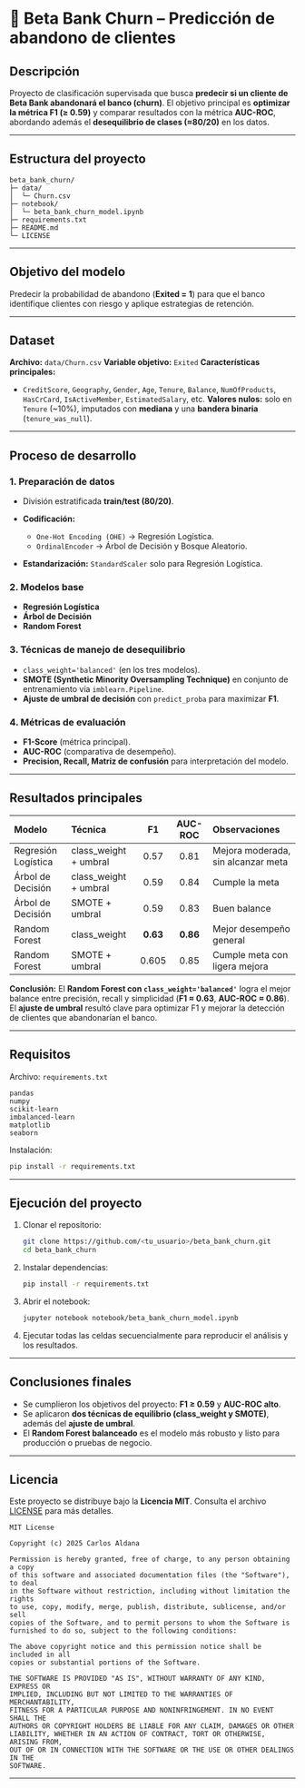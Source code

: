 # 🏦 Beta Bank Churn – Predicción de abandono de clientes

##  Descripción

Proyecto de clasificación supervisada que busca **predecir si un cliente de Beta Bank abandonará el banco (churn)**.
El objetivo principal es **optimizar la métrica F1 (≥ 0.59)** y comparar resultados con la métrica **AUC-ROC**, abordando además el **desequilibrio de clases (≈80/20)** en los datos.

---

##  Estructura del proyecto

```
beta_bank_churn/
├─ data/
│  └─ Churn.csv
├─ notebook/
│  └─ beta_bank_churn_model.ipynb
├─ requirements.txt
├─ README.md
└─ LICENSE
```

---

##  Objetivo del modelo

Predecir la probabilidad de abandono (**Exited = 1**) para que el banco identifique clientes con riesgo y aplique estrategias de retención.

---

## Dataset

**Archivo:** `data/Churn.csv`
**Variable objetivo:** `Exited`
**Características principales:**

* `CreditScore`, `Geography`, `Gender`, `Age`, `Tenure`, `Balance`,
  `NumOfProducts`, `HasCrCard`, `IsActiveMember`, `EstimatedSalary`, etc.
  **Valores nulos:** solo en `Tenure` (~10%), imputados con **mediana** y una **bandera binaria** (`tenure_was_null`).

---

##  Proceso de desarrollo

### 1. Preparación de datos

* División estratificada **train/test (80/20)**.
* **Codificación:**

  * `One-Hot Encoding (OHE)` → Regresión Logística.
  * `OrdinalEncoder` → Árbol de Decisión y Bosque Aleatorio.
* **Estandarización:** `StandardScaler` solo para Regresión Logística.

### 2. Modelos base

* **Regresión Logística**
* **Árbol de Decisión**
* **Random Forest**

### 3. Técnicas de manejo de desequilibrio

* `class_weight='balanced'` (en los tres modelos).
* **SMOTE (Synthetic Minority Oversampling Technique)** en conjunto de entrenamiento vía `imblearn.Pipeline`.
* **Ajuste de umbral de decisión** con `predict_proba` para maximizar **F1**.

### 4. Métricas de evaluación

* **F1-Score** (métrica principal).
* **AUC-ROC** (comparativa de desempeño).
* **Precision, Recall, Matriz de confusión** para interpretación del modelo.

---

## Resultados principales

| Modelo              | Técnica               |    F1    |  AUC-ROC | Observaciones                      |
| :------------------ | :-------------------- | :------: | :------: | :--------------------------------- |
| Regresión Logística | class_weight + umbral |   0.57   |   0.81   | Mejora moderada, sin alcanzar meta |
| Árbol de Decisión   | class_weight + umbral |   0.59   |   0.84   | Cumple la meta                     |
| Árbol de Decisión   | SMOTE + umbral        |   0.59   |   0.83   | Buen balance                       |
| Random Forest       | class_weight          | **0.63** | **0.86** | Mejor desempeño general            |
| Random Forest       | SMOTE + umbral        |   0.605  |   0.85   | Cumple meta con ligera mejora      |

**Conclusión:**
El **Random Forest con `class_weight='balanced'`** logra el mejor balance entre precisión, recall y simplicidad (**F1 ≈ 0.63**, **AUC-ROC ≈ 0.86**).
El **ajuste de umbral** resultó clave para optimizar F1 y mejorar la detección de clientes que abandonarían el banco.

---

##  Requisitos

Archivo: `requirements.txt`

```
pandas
numpy
scikit-learn
imbalanced-learn
matplotlib
seaborn
```

Instalación:

```bash
pip install -r requirements.txt
```

---

##  Ejecución del proyecto

1. Clonar el repositorio:

   ```bash
   git clone https://github.com/<tu_usuario>/beta_bank_churn.git
   cd beta_bank_churn
   ```

2. Instalar dependencias:

   ```bash
   pip install -r requirements.txt
   ```

3. Abrir el notebook:

   ```bash
   jupyter notebook notebook/beta_bank_churn_model.ipynb
   ```

4. Ejecutar todas las celdas secuencialmente para reproducir el análisis y los resultados.

---

## Conclusiones finales

* Se cumplieron los objetivos del proyecto: **F1 ≥ 0.59** y **AUC-ROC alto**.
* Se aplicaron **dos técnicas de equilibrio (class_weight y SMOTE)**, además del **ajuste de umbral**.
* El **Random Forest balanceado** es el modelo más robusto y listo para producción o pruebas de negocio.

---

## Licencia

Este proyecto se distribuye bajo la **Licencia MIT**.
Consulta el archivo [LICENSE](./LICENSE) para más detalles.

```
MIT License

Copyright (c) 2025 Carlos Aldana

Permission is hereby granted, free of charge, to any person obtaining a copy
of this software and associated documentation files (the "Software"), to deal
in the Software without restriction, including without limitation the rights
to use, copy, modify, merge, publish, distribute, sublicense, and/or sell
copies of the Software, and to permit persons to whom the Software is
furnished to do so, subject to the following conditions:

The above copyright notice and this permission notice shall be included in all
copies or substantial portions of the Software.

THE SOFTWARE IS PROVIDED "AS IS", WITHOUT WARRANTY OF ANY KIND, EXPRESS OR
IMPLIED, INCLUDING BUT NOT LIMITED TO THE WARRANTIES OF MERCHANTABILITY,
FITNESS FOR A PARTICULAR PURPOSE AND NONINFRINGEMENT. IN NO EVENT SHALL THE
AUTHORS OR COPYRIGHT HOLDERS BE LIABLE FOR ANY CLAIM, DAMAGES OR OTHER
LIABILITY, WHETHER IN AN ACTION OF CONTRACT, TORT OR OTHERWISE, ARISING FROM,
OUT OF OR IN CONNECTION WITH THE SOFTWARE OR THE USE OR OTHER DEALINGS IN THE
SOFTWARE.
```

---
